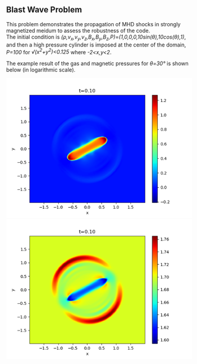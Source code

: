 ## Blast Wave Problem

This problem demonstrates the propagation of MHD shocks in strongly magnetized meidum to assess the robustness of the code.<br>
The initial condition is *(&rho;,v<sub>x</sub>,v<sub>y</sub>,v<sub>z</sub>,B<sub>x</sub>,B<sub>y</sub>,B<sub>z</sub>,P)*=*(1,0,0,0,10sin(&theta;),10cos(&theta;),1)*, and then a high pressure cylinder is imposed at the center of the domain, *P=100* for *&radic;(x<sup>2</sup>+y<sup>2</sup>)<0.125* where *-2<x,y<2*.

The example result of the gas and magnetic pressures for *&theta;=30&deg;* is shown below (in logarithmic scale).

<img src="../../imgs/blast/Figure_1.png" alt="Gas pressure in blast wave" width="500px"> <img src="../../imgs/blast/Figure_2.png" alt="Magnetic pressure in blast wave" width="500px">
